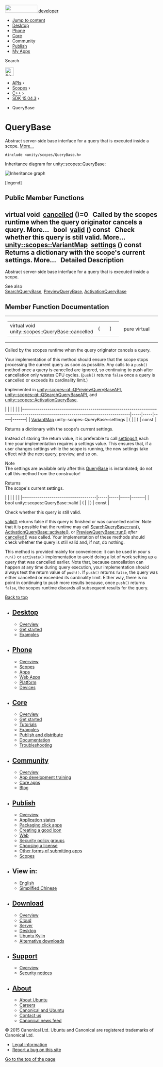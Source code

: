 <a href="https://developer.ubuntu.com/" class="logo-ubuntu"><img src="https://developer.ubuntu.com/assets/sites/ubuntu/latest/u/img/logos/logo-ubuntu-orange.svg" width="106" height="25" /> <span>developer</span></a>

-   [Jump to content](index.html#main-content)
-   [Desktop](https://developer.ubuntu.com/en/desktop/)
-   [Phone](https://developer.ubuntu.com/en/phone/)
-   [Core](https://developer.ubuntu.com/core)
-   [Community](https://developer.ubuntu.com/en/community/)
-   [Publish](https://developer.ubuntu.com/en/publish/)
-   [My Apps](https://myapps.developer.ubuntu.com/)

Search

<img src="https://developer.ubuntu.com/assets/sites/ubuntu/latest/u/img/search-white.svg" alt="Search" height="28" />

-   [APIs](../../../../index.html) ›
-   [Scopes](../../../index.html) ›
-   [C++](../../index.html) ›
-   [SDK 15.04.3](../index.html) ›

<!-- -->

-   QueryBase

QueryBase
=========

Abstract server-side base interface for a query that is executed inside a scope. [More...](index.html#details)

`#include <unity/scopes/QueryBase.h>`

Inheritance diagram for unity::scopes::QueryBase:

![Inheritance graph](https://developer.ubuntu.com/static/devportal_uploaded/a0e767e0-f81b-4d10-80da-5964d6e5653e-api/scopes/cpp/sdk-15.04.3/unity.scopes.QueryBase/classunity_1_1scopes_1_1_query_base__inherit__graph.png)

<span class="legend">\[legend\]</span>

<span id="pub-methods"></span> Public Member Functions
------------------------------------------------------

virtual void 
<a href="index.html#a596b19dbfd6efe96b834be75a9b64c68" class="el">cancelled</a> ()=0
 
Called by the scopes runtime when the query originator cancels a query. More...
 
bool 
<a href="index.html#a095e61eabe2042eeea5c4df1a444d7d4" class="el">valid</a> () const
 
Check whether this query is still valid. More...
 
<a href="../unity.scopes/index.html#ad5d8ccfa11a327fca6f3e4cee11f4c10" class="el">unity::scopes::VariantMap</a> 
<a href="index.html#ab6a25ba587387a7f490b8b5a081e9ed6" class="el">settings</a> () const
 
Returns a dictionary with the scope's current settings. More...
 
<span id="details"></span>
Detailed Description
--------------------

Abstract server-side base interface for a query that is executed inside a scope.

See also  
<a href="../unity.scopes.SearchQueryBase/index.html" class="el" title="Abstract base class to represent a particular query. ">SearchQueryBase</a>, <a href="../unity.scopes.PreviewQueryBase/index.html" class="el" title="Abstract base class to represent a particular preview. ">PreviewQueryBase</a>, <a href="../unity.scopes.ActivationQueryBase/index.html" class="el" title="Base class for an activation request that is executed inside a scope. ">ActivationQueryBase</a>

Member Function Documentation
-----------------------------

<span id="a596b19dbfd6efe96b834be75a9b64c68" class="anchor"></span>
<table>
<colgroup>
<col width="50%" />
<col width="50%" />
</colgroup>
<tbody>
<tr class="odd">
<td><table>
<tbody>
<tr class="odd">
<td>virtual void unity::scopes::QueryBase::cancelled</td>
<td>(</td>
<td></td>
<td>)</td>
<td></td>
</tr>
</tbody>
</table></td>
<td><span class="mlabels"><span class="mlabel">pure virtual</span></span></td>
</tr>
</tbody>
</table>

Called by the scopes runtime when the query originator cancels a query.

Your implementation of this method should ensure that the scope stops processing the current query as soon as possible. Any calls to a `push()` method once a query is cancelled are ignored, so continuing to push after cancellation only wastes CPU cycles. (`push()` returns `false` once a query is cancelled or exceeds its cardinality limit.)

Implemented in <a href="../unity.scopes.qt.QPreviewQueryBaseAPI/index.html#ac68c5e63e55f818a31a358c8f87ccdeb" class="el">unity::scopes::qt::QPreviewQueryBaseAPI</a>, <a href="../unity.scopes.qt.QSearchQueryBaseAPI/index.html#a81a9ed98e8b092e4cd48aed63bb49f1a" class="el">unity::scopes::qt::QSearchQueryBaseAPI</a>, and <a href="../unity.scopes.ActivationQueryBase/index.html#af9b8e83ac6716db51aba942aca9cc6be" class="el">unity::scopes::ActivationQueryBase</a>.

<span id="ab6a25ba587387a7f490b8b5a081e9ed6" class="anchor"></span>
|                                                                                                                                     |     |     |     |       |
|-------------------------------------------------------------------------------------------------------------------------------------|-----|-----|-----|-------|
| <a href="../unity.scopes/index.html#ad5d8ccfa11a327fca6f3e4cee11f4c10" class="el">VariantMap</a> unity::scopes::QueryBase::settings | (   |     | )   | const |

Returns a dictionary with the scope's current settings.

Instead of storing the return value, it is preferable to call <a href="index.html#ab6a25ba587387a7f490b8b5a081e9ed6" class="el" title="Returns a dictionary with the scope&#39;s current settings. ">settings()</a> each time your implementation requires a settings value. This ensures that, if a user changes settings while the scope is running, the new settings take effect with the next query, preview, and so on.

Note  
The settings are available only after this <a href="index.html" class="el" title="Abstract server-side base interface for a query that is executed inside a scope. ">QueryBase</a> is instantiated; do not call this method from the constructor!

<!-- -->

Returns  
The scope's current settings.

<span id="a095e61eabe2042eeea5c4df1a444d7d4" class="anchor"></span>
|                                      |     |     |     |       |
|--------------------------------------|-----|-----|-----|-------|
| bool unity::scopes::QueryBase::valid | (   |     | )   | const |

Check whether this query is still valid.

<a href="index.html#a095e61eabe2042eeea5c4df1a444d7d4" class="el" title="Check whether this query is still valid. ">valid()</a> returns false if this query is finished or was cancelled earlier. Note that it is possible that the runtime may call <a href="../unity.scopes.SearchQueryBase/index.html#afc4f15b2266838d7da75b05ea37d504b" class="el" title="Called by scopes runtime to start the query. ">SearchQueryBase::run()</a>, <a href="../unity.scopes.ActivationQueryBase/index.html#a61ed49d8bc56e677ff2eb1f30e6a6b6b" class="el" title="Return response to the activation request. ">ActivationQueryBase::activate()</a>, or <a href="../unity.scopes.PreviewQueryBase/index.html#a81b89daf29cd1ada55286f2a3a871347" class="el" title="Called by scopes runtime to start the preview. ">PreviewQueryBase::run()</a> *after* <a href="index.html#a596b19dbfd6efe96b834be75a9b64c68" class="el" title="Called by the scopes runtime when the query originator cancels a query. ">cancelled()</a> was called. Your implementation of these methods should check whether the query is still valid and, if not, do nothing.

This method is provided mainly for convenience: it can be used in your s `run()` or `activate()` implementation to avoid doing a lot of work setting up a query that was cancelled earlier. Note that, because cancellation can happen at any time during query execution, your implementation should always test the return value of `push()`. If `push()` returns `false`, the query was either cancelled or exceeded its cardinality limit. Either way, there is no point in continuing to push more results because, once `push()` returns `false`, the scopes runtime discards all subsequent results for the query.

[Back to top](index.html#)

-   [Desktop](https://developer.ubuntu.com/en/desktop/)
    ---------------------------------------------------

    -   [Overview](https://developer.ubuntu.com/en/desktop/)
    -   [Get started](http://snapcraft.io/?utm_source=developer.ubuntu.com&utm_medium=devportal&utm_term=snaps%20snapcraft%20desktop&utm_content=menu&utm_campaign=duc_snappers)
    -   [Examples](https://github.com/ubuntu/snappy-playpen)

-   [Phone](https://developer.ubuntu.com/en/phone/)
    -----------------------------------------------

    -   [Overview](https://developer.ubuntu.com/en/phone/)
    -   [Scopes](https://developer.ubuntu.com/en/phone/scopes/)
    -   [Apps](https://developer.ubuntu.com/en/phone/apps/)
    -   [Web Apps](https://developer.ubuntu.com/en/phone/web/)
    -   [Platform](https://developer.ubuntu.com/en/phone/platform/)
    -   [Devices](https://developer.ubuntu.com/en/phone/devices/)

-   [Core](https://developer.ubuntu.com/core)
    -----------------------------------------

    -   [Overview](https://developer.ubuntu.com/core)
    -   [Get started](https://developer.ubuntu.com/core/get-started)
    -   [Tutorials](https://developer.ubuntu.com/core/tutorials)
    -   [Examples](https://developer.ubuntu.com/core/examples)
    -   [Publish and distribute](https://developer.ubuntu.com/core/publish-and-distribute)
    -   [Documentation](https://developer.ubuntu.com/core/documentation)
    -   [Troubleshooting](https://developer.ubuntu.com/core/troubleshooting)

-   [Community](https://developer.ubuntu.com/en/community/)
    -------------------------------------------------------

    -   [Overview](https://developer.ubuntu.com/en/community/)
    -   [App development training](https://developer.ubuntu.com/en/community/training/)
    -   [Core apps](https://developer.ubuntu.com/en/community/core-apps/)
    -   [Blog](https://developer.ubuntu.com/en/community/blog/)

-   [Publish](https://developer.ubuntu.com/en/publish/)
    ---------------------------------------------------

    -   [Overview](https://developer.ubuntu.com/en/publish/)
    -   [Application states](https://developer.ubuntu.com/en/publish/application-states/)
    -   [Packaging click apps](https://developer.ubuntu.com/en/publish/packaging-click-apps/)
    -   [Creating a good icon](https://developer.ubuntu.com/en/publish/creating-a-good-icon/)
    -   [Web](https://developer.ubuntu.com/en/publish/web/)
    -   [Security policy groups](https://developer.ubuntu.com/en/publish/security-policy-groups/)
    -   [Choosing a license](https://developer.ubuntu.com/en/publish/choosing-a-license/)
    -   [Other forms of submitting apps](https://developer.ubuntu.com/en/publish/other-forms-of-submitting-apps/)
    -   [Scopes](https://developer.ubuntu.com/en/publish/scopes/)

-   View in:
    --------

    -   [English](index.html "Change to language: English")
    -   [Simplified Chinese](index.html "Change to language: Simplified Chinese")

-   [Download](http://ubuntu.com/download/)
    ---------------------------------------

    -   [Overview](http://ubuntu.com/download)
    -   [Cloud](http://ubuntu.com/download/cloud)
    -   [Server](http://ubuntu.com/download/server)
    -   [Desktop](http://ubuntu.com/download/desktop)
    -   [Ubuntu Kylin](http://ubuntu.com/download/ubuntu-kylin)
    -   [Alternative downloads](http://ubuntu.com/download/alternative-downloads)

-   [Support](http://ubuntu.com/support/)
    -------------------------------------

    -   [Overview](http://ubuntu.com/support)
    -   [Security notices](http://www.ubuntu.com/usn/)

-   [About](http://ubuntu.com/about/)
    ---------------------------------

    -   [About Ubuntu](http://ubuntu.com/about/about-ubuntu)
    -   [Careers](http://www.canonical.com/careers)
    -   [Canonical and Ubuntu](http://ubuntu.com/about/canonical-and-ubuntu)
    -   [Contact us](http://ubuntu.com/about/contact-us)
    -   [Canonical news feed](http://insights.ubuntu.com/feed/)

© 2015 Canonical Ltd. Ubuntu and Canonical are registered trademarks of Canonical Ltd.

-   [Legal information](http://www.ubuntu.com/legal)
-   [Report a bug on this site](https://bugs.launchpad.net/developer-ubuntu-com/)

<span class="accessibility-aid">[Go to the top of the page](index.html#)</span>
